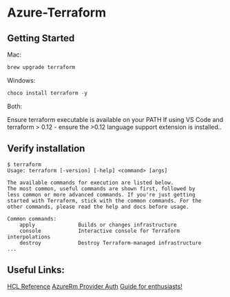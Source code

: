 # Azure-Terraform

## Getting Started

Mac:

```bash
brew upgrade terraform
```

Windows:

```powershell
choco install terraform -y
```

Both:

Ensure terraform executable is available on your PATH
If using VS Code and terraform > 0.12 - ensure the >0.12 language support extension is installed..

## Verify installation

```
$ terraform
Usage: terraform [-version] [-help] <command> [args]

The available commands for execution are listed below.
The most common, useful commands are shown first, followed by
less common or more advanced commands. If you're just getting
started with Terraform, stick with the common commands. For the
other commands, please read the help and docs before usage.

Common commands:
    apply              Builds or changes infrastructure
    console            Interactive console for Terraform interpolations
    destroy            Destroy Terraform-managed infrastructure
...
```

## Useful Links:

[HCL Reference](https://www.terraform.io/docs/configuration/index.html)
[AzureRm Provider Auth](https://www.terraform.io/docs/providers/azurerm/index.html#authenticating-to-azure)
[Guide for enthusiasts!](https://thorsten-hans.com/terraform-the-definitive-guide-for-azure-enthusiasts)


